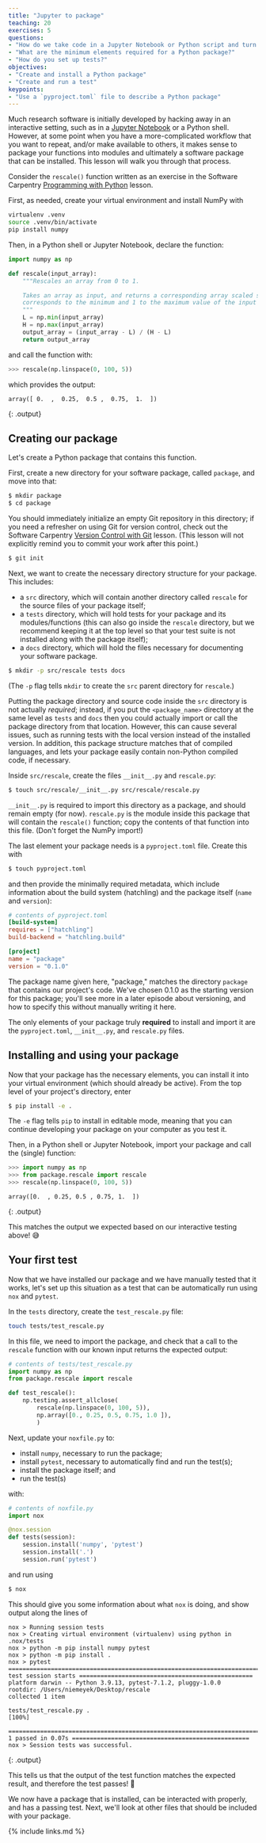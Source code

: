 ```yaml
---
title: "Jupyter to package"
teaching: 20
exercises: 5
questions:
- "How do we take code in a Jupyter Notebook or Python script and turn that into a package?"
- "What are the minimum elements required for a Python package?"
- "How do you set up tests?"
objectives:
- "Create and install a Python package"
- "Create and run a test"
keypoints:
- "Use a `pyproject.toml` file to describe a Python package"
---
```


Much research software is initially developed by hacking away in an interactive setting, such as in a [Jupyter Notebook](https://jupyter.org) or a Python shell. However, at some point when you have a more-complicated workflow that you want to repeat, and/or make available to others, it makes sense to package your functions into modules and ultimately a software package that can be installed. This lesson will walk you through that process.

Consider the `rescale()` function written as an exercise in the Software Carpentry [Programming with Python](https://swcarpentry.github.io/python-novice-inflammation/08-func/index.html) lesson.

First, as needed, create your virtual environment and install NumPy with
```bash
virtualenv .venv
source .venv/bin/activate
pip install numpy
```

Then, in a Python shell or Jupyter Notebook, declare the function:

```python
import numpy as np

def rescale(input_array):
    """Rescales an array from 0 to 1.

    Takes an array as input, and returns a corresponding array scaled so that 0
    corresponds to the minimum and 1 to the maximum value of the input array.
    """
    L = np.min(input_array)
    H = np.max(input_array)
    output_array = (input_array - L) / (H - L)
    return output_array
```

and call the function with:
```python
>>> rescale(np.linspace(0, 100, 5))
```

which provides the output:

```
array([ 0.  ,  0.25,  0.5 ,  0.75,  1.  ])
```
{: .output}

## Creating our package

Let's create a Python package that contains this function.

First, create a new directory for your software package, called `package`, and move into that:

```bash
$ mkdir package
$ cd package
```

You should immediately initialize an empty Git repository in this directory; if you need a refresher on using Git for version control, check out the Software Carpentry [Version Control with Git](https://swcarpentry.github.io/git-novice/) lesson.
(This lesson will not explicitly remind you to commit your work after this point.)

```bash
$ git init
```

Next, we want to create the necessary directory structure for your package.
This includes:
- a `src` directory, which will contain another directory called `rescale` for the source files of your package itself;
- a `tests` directory, which will hold tests for your package and its modules/functions (this can also go inside the `rescale` directory, but we recommend keeping it at the top level so that your test suite is not installed along with the package itself);
- a `docs` directory, which will hold the files necessary for documenting your software package.

```bash
$ mkdir -p src/rescale tests docs
```

(The `-p` flag tells `mkdir` to create the `src` parent directory for `rescale`.)

Putting the package directory and source code inside the `src` directory is not actually *required*;
instead, if you put the `<package_name>` directory at the same level as `tests` and `docs` then you could actually import or call the package directory from that location.
However, this can cause several issues, such as running tests with the local version instead of the installed version.
In addition, this package structure matches that of compiled languages, and lets your package easily contain non-Python compiled code, if necessary.

Inside `src/rescale`, create the files `__init__.py` and `rescale.py`:

```bash
$ touch src/rescale/__init__.py src/rescale/rescale.py
```

`__init__.py` is required to import this directory as a package, and should remain empty (for now).
`rescale.py` is the module inside this package that will contain the `rescale()` function;
copy the contents of that function into this file. (Don't forget the NumPy import!)

The last element your package needs is a `pyproject.toml` file. Create this with

```bash
$ touch pyproject.toml
```

and then provide the minimally required metadata, which include information about the build system (hatchling) and the package itself (`name` and `version`):

```toml
# contents of pyproject.toml
[build-system]
requires = ["hatchling"]
build-backend = "hatchling.build"

[project]
name = "package"
version = "0.1.0"
```

The package name given here, "package," matches the directory `package` that contains our project's code. We've chosen 0.1.0 as the starting version for this package; you'll see more in a later episode about versioning, and how to specify this without manually writing it here.

The only elements of your package truly **required** to install and import it are the `pyproject.toml`, `__init__.py`, and `rescale.py` files.

## Installing and using your package

Now that your package has the necessary elements, you can install it into your virtual environment (which should already be active). From the top level of your project's directory, enter

```bash
$ pip install -e .
```

The `-e` flag tells `pip` to install in editable mode, meaning that you can continue developing your package on your computer as you test it.

Then, in a Python shell or Jupyter Notebook, import your package and call the (single) function:

```python
>>> import numpy as np
>>> from package.rescale import rescale
>>> rescale(np.linspace(0, 100, 5))
```

```
array([0.  , 0.25, 0.5 , 0.75, 1.  ])
```
{: .output}

This matches the output we expected based on our interactive testing above! 😅

## Your first test

Now that we have installed our package and we have manually tested that it works, let's set up this situation as a test that can be automatically run using `nox` and `pytest`.

In the `tests` directory, create the `test_rescale.py` file:

```bash
touch tests/test_rescale.py
```

In this file, we need to import the package, and check that a call to the `rescale` function with our known input returns the expected output:
```python
# contents of tests/test_rescale.py
import numpy as np
from package.rescale import rescale

def test_rescale():
    np.testing.assert_allclose(
        rescale(np.linspace(0, 100, 5)),
        np.array([0., 0.25, 0.5, 0.75, 1.0 ]),
        )
```

Next, update your `noxfile.py` to:
 - install `numpy`, necessary to run the package;
 - install `pytest`, necessary to automatically find and run the test(s);
 - install the package itself; and
 - run the test(s)

with:

```python
# contents of noxfile.py
import nox

@nox.session
def tests(session):
    session.install('numpy', 'pytest')
    session.install('.')
    session.run('pytest')
```

and run using

```bash
$ nox
```

This should give you some information about what `nox` is doing, and show output along the lines of
```
nox > Running session tests
nox > Creating virtual environment (virtualenv) using python in .nox/tests
nox > python -m pip install numpy pytest
nox > python -m pip install .
nox > pytest
======================================================================= test session starts =================================================
platform darwin -- Python 3.9.13, pytest-7.1.2, pluggy-1.0.0
rootdir: /Users/niemeyek/Desktop/rescale
collected 1 item

tests/test_rescale.py .                                                                                                                [100%]

======================================================================== 1 passed in 0.07s ==================================================
nox > Session tests was successful.
```
{: .output}

This tells us that the output of the test function matches the expected result, and therefore the test passes! 🎉

We now have a package that is installed, can be interacted with properly, and has a passing test.
Next, we'll look at other files that should be included with your package.

{% include links.md %}
